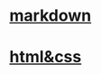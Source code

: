 # [markdown](https://valeryaosta.github.io/rsschool-cv/cv)
# [html&css](https://valeryaosta.github.io/rsschool-cv/)